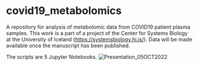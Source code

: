 # covid19_metabolomics
A repository for analysis of metabolomic data from COVID19 patient plasma samples. This work is a part of a project of the Center for Systems Biology at the University of Iceland (https://systemsbiology.hi.is/). Data will be made available once the manuscript has been published. 

The scripts are 5 Jupyter Notebooks.
![Presentation_05OCT2022](https://user-images.githubusercontent.com/34031533/205910305-7325519c-35b8-458a-a2ce-85220e995212.png)
